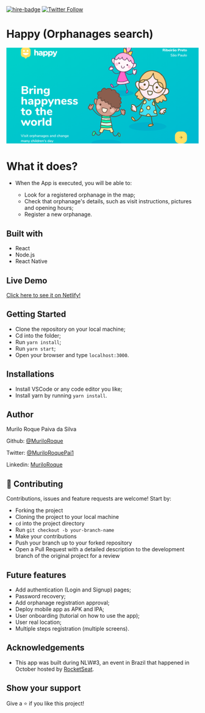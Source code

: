 [![hire-badge](https://img.shields.io/badge/Consult%20/%20Hire%20Murilo-Click%20to%20Contact-brightgreen)](mailto:muriloengqui@gmail.com) [![Twitter Follow](https://img.shields.io/twitter/follow/MuriloRoquePai1?label=Follow%20Murilo%20on%20Twitter&style=social)](https://twitter.com/MuriloRoquePai1)

# Happy (Orphanages search)

![App Demo](src/images/screenshot.png)

# What it does?

- When the App is executed, you will be able to:

  - Look for a registered orphanage in the map;
  - Check that orphanage's details, such as visit instructions, pictures and opening hours;
  - Register a new orphanage.

## Built with

- React
- Node.js
- React Native

## Live Demo

[Click here to see it on Netlify!](https://happy-front.netlify.app/)

## Getting Started

- Clone the repository on your local machine;
- Cd into the folder;
- Run `yarn install`;
- Run `yarn start`;
- Open your browser and type `localhost:3000`.

## Installations

- Install VSCode or any code editor you like;
- Install yarn by running `yarn install`.

## Author

Murilo Roque Paiva da Silva

Github: [@MuriloRoque](https://github.com/MuriloRoque)

Twitter: [@MuriloRoquePai1](https://twitter.com/MuriloRoquePai1)

Linkedin: [MuriloRoque](https://www.linkedin.com/in/murilo-roque-b1268741/)

## 🤝 Contributing

Contributions, issues and feature requests are welcome! Start by:

- Forking the project
- Cloning the project to your local machine
- `cd` into the project directory
- Run `git checkout -b your-branch-name`
- Make your contributions
- Push your branch up to your forked repository
- Open a Pull Request with a detailed description to the development branch of the original project for a review

## Future features

- Add authentication (Login and Signup) pages;
- Password recovery;
- Add orphanage registration approval;
- Deploy mobile app as APK and IPA;
- User onboarding (tutorial on how to use the app);
- User real location;
- Multiple steps registration (multiple screens).

## Acknowledgements

- This app was built during NLW#3, an event in Brazil that happened in October hosted by [RocketSeat](https://rocketseat.com.br/).

## Show your support

Give a ⭐️ if you like this project!